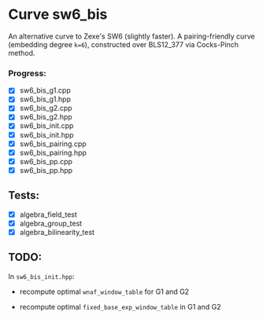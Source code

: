 # Curve sw6_bis
An alternative curve to Zexe's SW6 (slightly faster). A pairing-friendly curve (embedding degree `k=6`), constructed over BLS12_377 via Cocks-Pinch method.

### Progress:
- [x] sw6_bis_g1.cpp
- [x] sw6_bis_g1.hpp
- [x] sw6_bis_g2.cpp
- [x] sw6_bis_g2.hpp
- [x] sw6_bis_init.cpp
- [x] sw6_bis_init.hpp
- [x] sw6_bis_pairing.cpp
- [x] sw6_bis_pairing.hpp
- [x] sw6_bis_pp.cpp
- [x] sw6_bis_pp.hpp

## Tests:
- [x] algebra_field_test
- [x] algebra_group_test
- [x] algebra_bilinearity_test

## TODO:
In `sw6_bis_init.hpp`:

* recompute optimal `wnaf_window_table` for G1 and G2

* recompute optimal `fixed_base_exp_window_table` in G1 and G2
